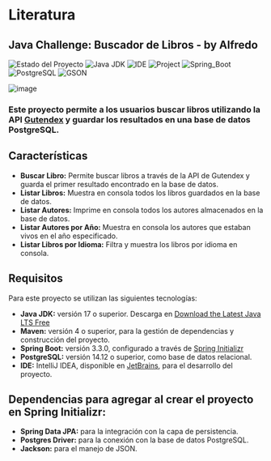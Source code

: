 # Literatura
## Java Challenge: Buscador de Libros - by Alfredo

![Estado del Proyecto](https://img.shields.io/badge/ESTADO-EN_DESARROLLO-green)
![Java JDK](https://img.shields.io/badge/Java_JDK-v17.0-blue)
![IDE](https://img.shields.io/badge/IDE-Intellij_IDEA-blue)
![Project](https://img.shields.io/badge/Project-Maven-blue)
![Spring_Boot](https://img.shields.io/badge/Spring_Boot-v3.3.0-blue)
![PostgreSQL](https://img.shields.io/badge/PostgreSQL-v14.12-blue)
![GSON](https://img.shields.io/badge/Jackson-V2.16.2-blue)

![image](https://github.com/Moon18888/Literalura/assets/156857475/ce94a85f-b380-44b4-8039-af6fa6fd8a7f)


### Este proyecto permite a los usuarios buscar libros utilizando la API [Gutendex](https://gutendex.com/) y guardar los resultados en una base de datos PostgreSQL.

## Características 

- **Buscar Libro:** Permite buscar libros a través de la API de Gutendex y guarda el primer resultado encontrado en la base de datos.
- **Listar Libros:** Muestra en consola todos los libros guardados en la base de datos.
- **Listar Autores:** Imprime en consola todos los autores almacenados en la base de datos.
- **Listar Autores por Año:** Muestra en consola los autores que estaban vivos en el año especificado.
- **Listar Libros por Idioma:** Filtra y muestra los libros por idioma en consola.

## Requisitos 

Para este proyecto se utilizan las siguientes tecnologías:
- **Java JDK:** versión 17 o superior. Descarga en [Download the Latest Java LTS Free](https://www.oracle.com/java/technologies/javase-downloads.html)
- **Maven:** versión 4 o superior, para la gestión de dependencias y construcción del proyecto.
- **Spring Boot:** versión 3.3.0, configurado a través de [Spring Initializr](https://start.spring.io/)
- **PostgreSQL:** versión 14.12 o superior, como base de datos relacional.
- **IDE:** IntelliJ IDEA, disponible en [JetBrains](https://www.jetbrains.com/es-es/idea/download/), para el desarrollo del proyecto.

## Dependencias para agregar al crear el proyecto en Spring Initializr:
- **Spring Data JPA:** para la integración con la capa de persistencia.
- **Postgres Driver:** para la conexión con la base de datos PostgreSQL.
- **Jackson:** para el manejo de JSON.
